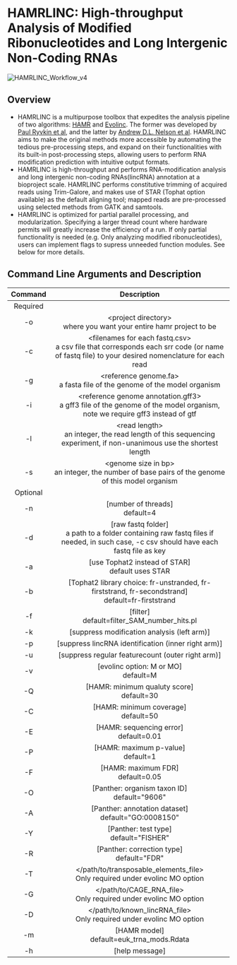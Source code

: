 # HAMRLINC: High-throughput Analysis of Modified Ribonucleotides and Long Intergenic Non-Coding RNAs
![HAMRLINC_Workflow_v4](https://github.com/harrlol/HAMRLINC/assets/87460010/d34fc1f2-2c5d-4b41-98ea-7a97f35fe4c3)



## Overview
- HAMRLINC is a multipurpose toolbox that expedites the analysis pipeline of two algorithms: [HAMR](https://github.com/GregoryLab/HAMR) and [Evolinc](https://github.com/Evolinc/Evolinc-I/tree/master). The former was developed by [Paul Ryvkin et al](https://rnajournal.cshlp.org/content/19/12/1684), and the latter by [Andrew D.L. Nelson et al](https://www.frontiersin.org/articles/10.3389/fgene.2017.00052/full). HAMRLINC aims to make the original methods more accessible by automating the tedious pre-processing steps, and expand on their functionalities with its built-in post-processing steps, allowing users to perform RNA modification prediction with intuitive output formats.
- HAMRLINC is high-throughput and performs RNA-modification analysis and long intergenic non-coding RNAs(lincRNA) annotation at a bioproject scale. HAMRLINC performs constitutive trimming of acquired reads using Trim-Galore, and makes use of STAR (Tophat option available) as the default aligning tool; mapped reads are pre-processed using selected methods from GATK and samtools.
- HAMRLINC is optimized for partial parallel processing, and modularization. Specifying a larger thread count where hardware permits will greatly increase the efficiency of a run. If only partial functionality is needed (e.g. Only analyzing modified ribonucleotides), users can implement flags to supress unneeded function modules. See below for more details. 

## Command Line Arguments and Description

| Command | Description |
| :---: | :---: |
| Required |
| -o | \<project directory\> <br> where you want your entire hamr project to be |
| -c | \<filenames for each fastq.csv\> <br> a csv file that corresponds each srr code (or name of fastq file) to your desired nomenclature for each read |
| -g | \<reference genome.fa> <br> a fasta file of the genome of the model organism |
| -i | \<reference genome annotation.gff3> <br> a gff3 file of the genome of the model organism, note we require gff3 instead of gtf |
| -l | \<read length\> <br> an integer, the read length of this sequencing experiment, if non-unanimous use the shortest length |
| -s | \<genome size in bp\> <br> an integer, the number of base pairs of the genome of this model organism |
| Optional |
| -n | \[number of threads\] <br> default=4 |
| -d | \[raw fastq folder\] <br> a path to a folder containing raw fastq files if needed, in such case, -c csv should have each fastq file as key
| -a | \[use Tophat2 instead of STAR\] <br> default uses STAR |
| -b | \[Tophat2 library choice: fr-unstranded, fr-firststrand, fr-secondstrand\] <br> default=fr-firststrand |
| -f | \[filter\] <br> default=filter_SAM_number_hits.pl |
| -k | \[suppress modification analysis (left arm)\] |
| -p | \[suppress lincRNA identification (inner right arm)\] |
| -u | \[suppress regular featurecount (outer right arm)\] |
| -v | \[evolinc option: M or MO\] <br> default=M |
| -Q | \[HAMR: minimum qualuty score\] <br> default=30 |
| -C | \[HAMR: minimum coverage\] <br> default=50 |
| -E | \[HAMR: sequencing error\] <br> default=0.01 |
| -P | \[HAMR: maximum p-value\] <br> default=1 |
| -F | \[HAMR: maximum FDR\] <br> default=0.05 |
| -O | \[Panther: organism taxon ID\] <br> default="9606" |
| -A | \[Panther: annotation dataset\] <br> default="GO:0008150" |
| -Y | \[Panther: test type\] <br> default="FISHER" |
| -R | \[Panther: correction type\] <br> default="FDR" |
| -T | \</path/to/transposable_elements_file\> <br> Only required under evolinc MO option |
| -G | \</path/to/CAGE_RNA_file\> <br> Only required under evolinc MO option |
| -D | \</path/to/known_lincRNA_file\> <br> Only required under evolinc MO option |
| -m | \[HAMR model\] <br> default=euk_trna_mods.Rdata |
| -h | \[help message\]|
